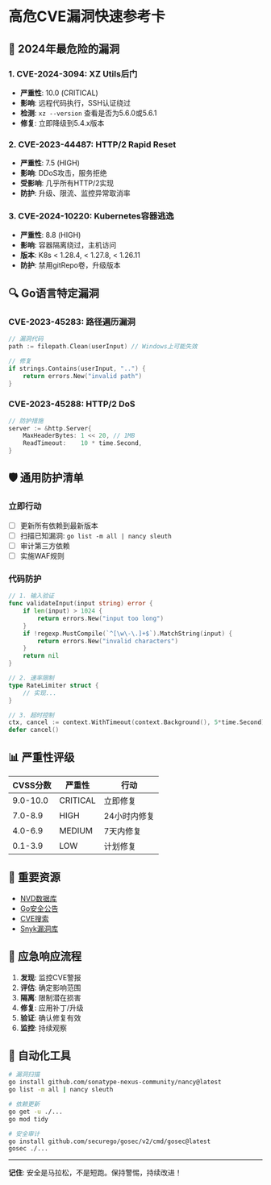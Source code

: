 # 高危CVE漏洞快速参考卡

## 🚨 2024年最危险的漏洞

### 1. CVE-2024-3094: XZ Utils后门
- **严重性**: 10.0 (CRITICAL)
- **影响**: 远程代码执行，SSH认证绕过
- **检测**: `xz --version` 查看是否为5.6.0或5.6.1
- **修复**: 立即降级到5.4.x版本

### 2. CVE-2023-44487: HTTP/2 Rapid Reset
- **严重性**: 7.5 (HIGH)
- **影响**: DDoS攻击，服务拒绝
- **受影响**: 几乎所有HTTP/2实现
- **防护**: 升级、限流、监控异常取消率

### 3. CVE-2024-10220: Kubernetes容器逃逸
- **严重性**: 8.8 (HIGH)
- **影响**: 容器隔离绕过，主机访问
- **版本**: K8s < 1.28.4, < 1.27.8, < 1.26.11
- **防护**: 禁用gitRepo卷，升级版本

## 🔍 Go语言特定漏洞

### CVE-2023-45283: 路径遍历漏洞
```go
// 漏洞代码
path := filepath.Clean(userInput) // Windows上可能失效

// 修复
if strings.Contains(userInput, "..") {
    return errors.New("invalid path")
}
```

### CVE-2023-45288: HTTP/2 DoS
```go
// 防护措施
server := &http.Server{
    MaxHeaderBytes: 1 << 20, // 1MB
    ReadTimeout:    10 * time.Second,
}
```

## 🛡️ 通用防护清单

### 立即行动
- [ ] 更新所有依赖到最新版本
- [ ] 扫描已知漏洞: `go list -m all | nancy sleuth`
- [ ] 审计第三方依赖
- [ ] 实施WAF规则

### 代码防护
```go
// 1. 输入验证
func validateInput(input string) error {
    if len(input) > 1024 {
        return errors.New("input too long")
    }
    if !regexp.MustCompile(`^[\w\-\.]+$`).MatchString(input) {
        return errors.New("invalid characters")
    }
    return nil
}

// 2. 速率限制
type RateLimiter struct {
    // 实现...
}

// 3. 超时控制
ctx, cancel := context.WithTimeout(context.Background(), 5*time.Second)
defer cancel()
```

## 📊 严重性评级

| CVSS分数 | 严重性 | 行动 |
|---------|--------|------|
| 9.0-10.0 | CRITICAL | 立即修复 |
| 7.0-8.9 | HIGH | 24小时内修复 |
| 4.0-6.9 | MEDIUM | 7天内修复 |
| 0.1-3.9 | LOW | 计划修复 |

## 🔗 重要资源

- [NVD数据库](https://nvd.nist.gov/)
- [Go安全公告](https://go.dev/security)
- [CVE搜索](https://cve.mitre.org/)
- [Snyk漏洞库](https://snyk.io/vuln/)

## 📱 应急响应流程

1. **发现**: 监控CVE警报
2. **评估**: 确定影响范围
3. **隔离**: 限制潜在损害
4. **修复**: 应用补丁/升级
5. **验证**: 确认修复有效
6. **监控**: 持续观察

## 🚀 自动化工具

```bash
# 漏洞扫描
go install github.com/sonatype-nexus-community/nancy@latest
go list -m all | nancy sleuth

# 依赖更新
go get -u ./...
go mod tidy

# 安全审计
go install github.com/securego/gosec/v2/cmd/gosec@latest
gosec ./...
```

---
**记住**: 安全是马拉松，不是短跑。保持警惕，持续改进！